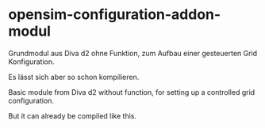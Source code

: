 # opensim-configuration-addon-modul

Grundmodul aus Diva d2 ohne Funktion, zum Aufbau einer gesteuerten Grid Konfiguration.

Es lässt sich aber so schon kompilieren.

Basic module from Diva d2 without function, for setting up a controlled grid configuration.

But it can already be compiled like this. 
